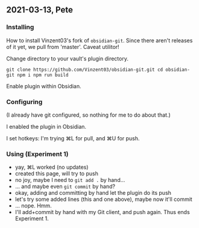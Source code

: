 ## 2021-03-13, Pete

### Installing
How to install Vinzent03's fork of `obsidian-git`. Since there aren't releases of it yet, we pull from 'master'. Caveat utilitor!

Change directory to your vault's plugin directory.

`git clone https://github.com/Vinzent03/obsidian-git.git cd obsidian-git npm i npm run build`

Enable plugin within Obsidian.

### Configuring
(I already have git configured, so nothing for me to do about that.)

I enabled the plugin in Obsidian.

I set hotkeys: I'm trying ⌘L for pull, and ⌘U for push.

### Using (Experiment 1)

- yay, ⌘L worked (no updates)
- created this page, will try to push
- no joy, maybe I need to `git add .` by hand...
- ... and maybe even `git commit` by hand?
-  okay, adding and committing by hand let the plugin do its push
-  let's try some added lines (this and one above), maybe now it'll commit
-  ... nope.  Hmm.
-  I'll add+commit by hand with my Git client, and push again.  Thus ends Experiment 1.
